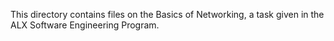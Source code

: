 This directory contains files on the Basics of Networking, a task given in the ALX Software Engineering Program.
